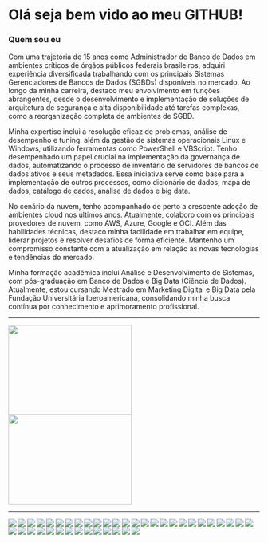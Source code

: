 # Olá seja bem vido ao meu GITHUB!

### Quem sou eu
Com uma trajetória de 15 anos como Administrador de Banco de Dados em ambientes críticos de órgãos públicos federais brasileiros, adquiri experiência diversificada trabalhando com os principais Sistemas Gerenciadores de Bancos de Dados (SGBDs) disponíveis no mercado. Ao longo da minha carreira, destaco meu envolvimento em funções abrangentes, desde o desenvolvimento e implementação de soluções de arquitetura de segurança e alta disponibilidade até tarefas complexas, como a reorganização completa de ambientes de SGBD.

Minha expertise inclui a resolução eficaz de problemas, análise de desempenho e tuning, além da gestão de sistemas operacionais Linux e Windows, utilizando ferramentas como PowerShell e VBScript. Tenho desempenhado um papel crucial na implementação da governança de dados, automatizando o processo de inventário de servidores de bancos de dados ativos e seus metadados. Essa iniciativa serve como base para a implementação de outros processos, como dicionário de dados, mapa de dados, catálogo de dados, análise de dados e big data.

No cenário da nuvem, tenho acompanhado de perto a crescente adoção de ambientes cloud nos últimos anos. Atualmente, colaboro com os principais provedores de nuvem, como AWS, Azure, Google e OCI. Além das habilidades técnicas, destaco minha facilidade em trabalhar em equipe, liderar projetos e resolver desafios de forma eficiente. Mantenho um compromisso constante com a atualização em relação às novas tecnologias e tendências do mercado.

Minha formação acadêmica inclui Análise e Desenvolvimento de Sistemas, com pós-graduação em Banco de Dados e Big Data (Ciência de Dados). Atualmente, estou cursando Mestrado em Marketing Digital e Big Data pela Fundação Universitária Iberoamericana, consolidando minha busca contínua por conhecimento e aprimoramento profissional.


------------------------------------------------------

<div>
  <img height="180em" src="https://github-readme-stats.vercel.app/api?username=j-a-vicente&show_icons=true&theme=algolia&include_all_commits=true&count_private=true" width="70%"/ >
  <img height="180em" src="https://github-readme-stats.vercel.app/api/top-langs/?username=j-a-vicente&layout=compact&langs_count=6&theme=algolia" width="70%"/>
</div>

------------------------------------------------------

<div align="center">
  <a href="https://github.com/j-a-vicente">
<img align="left" src="https://img.shields.io/badge/Microsoft%20SQL%20Server-CC2927?style=for-the-badge&logo=microsoft%20sql%20server&logoColor=white" />
<img align="left" src="https://img.shields.io/badge/Oracle-F80000?style=for-the-badge&logo=oracle&logoColor=white" />
<img align="left" src="https://img.shields.io/badge/mysql-%2300f.svg?style=for-the-badge&logo=mysql&logoColor=white" />
<img align="left" src="https://img.shields.io/badge/postgres-%23316192.svg?style=for-the-badge&logo=postgresql&logoColor=white" />
<img align="left" src="https://img.shields.io/badge/MongoDB-%234ea94b.svg?style=for-the-badge&logo=mongodb&logoColor=white" />
<img align="left" src="https://img.shields.io/badge/Neo4j-008CC1?style=for-the-badge&logo=neo4j&logoColor=white" />
<img align="left" src="https://img.shields.io/badge/firebase-%23039BE5.svg?style=for-the-badge&logo=firebase" />
<img align="left" src="https://img.shields.io/badge/Amazon%20DynamoDB-4053D6?style=for-the-badge&logo=Amazon%20DynamoDB&logoColor=white" /> 
<img align="left" src="https://img.shields.io/badge/cassandra-%231287B1.svg?style=for-the-badge&logo=apache-cassandra&logoColor=white" /> 
<img align="left" src="https://img.shields.io/badge/java-%23ED8B00.svg?style=for-the-badge&logo=openjdk&logoColor=white"/>
<img align="left" src="https://img.shields.io/badge/.NET-5C2D91?style=for-the-badge&logo=.net&logoColor=white"/>
<img align="left" src="https://img.shields.io/badge/scala-%23DC322F.svg?style=for-the-badge&logo=scala&logoColor=white"/>
<img align="left" src="https://img.shields.io/badge/Visual%20Studio%20Code-0078d7.svg?style=for-the-badge&logo=visual-studio-code&logoColor=white"/>
<img align="left" src="https://img.shields.io/badge/Visual%20Studio-5C2D91.svg?style=for-the-badge&logo=visual-studio&logoColor=white"/>
<img align="left" src="https://img.shields.io/badge/python-3670A0?style=for-the-badge&logo=python&logoColor=ffdd54"/>
<img align="left" src="https://img.shields.io/badge/r-%23276DC3.svg?style=for-the-badge&logo=r&logoColor=white"/>
<img align="left" src="https://img.shields.io/badge/shell_script-%23121011.svg?style=for-the-badge&logo=gnu-bash&logoColor=white"/>
<img align="left" src="https://img.shields.io/badge/pandas-%23150458.svg?style=for-the-badge&logo=pandas&logoColor=white"/>
<img align="left" src="https://img.shields.io/badge/Anaconda-%2344A833.svg?style=for-the-badge&logo=anaconda&logoColor=white"/>
<img align="left" src="https://img.shields.io/badge/GoogleCloud-%234285F4.svg?style=for-the-badge&logo=google-cloud&logoColor=white"/>
<img align="left" src="https://img.shields.io/badge/azure-%230072C6.svg?style=for-the-badge&logo=microsoftazure&logoColor=white"/>
<img align="left" src="https://img.shields.io/badge/AWS-%23FF9900.svg?style=for-the-badge&logo=amazon-aws&logoColor=white"/>
<img align="left" src="https://img.shields.io/badge/PowerShell-%235391FE.svg?style=for-the-badge&logo=powershell&logoColor=white"/>
<img align="left" src="https://img.shields.io/badge/Apache%20Hadoop-66CCFF?style=for-the-badge&logo=apachehadoop&logoColor=black"/>
<img align="left" src="https://img.shields.io/badge/Apache%20Kafka-000?style=for-the-badge&logo=apachekafka"/>
<img align="left" src="https://img.shields.io/badge/Apache%20Spark-FDEE21?style=flat-square&logo=apachespark&logoColor=black"/>
<img align="left" src="https://img.shields.io/badge/Windows%20Terminal-%234D4D4D.svg?style=for-the-badge&logo=windows-terminal&logoColor=white"/>
<img align="left" src="https://img.shields.io/badge/Linux-FCC624?style=for-the-badge&logo=linux&logoColor=black"/>
<img align="left" src="https://img.shields.io/badge/Red%20Hat-EE0000?style=for-the-badge&logo=redhat&logoColor=white"/>
<img align="left" src="https://img.shields.io/badge/Windows-0078D6?style=for-the-badge&logo=windows&logoColor=white"/>
<img align="left" src="https://img.shields.io/badge/grafana-%23F46800.svg?style=for-the-badge&logo=grafana&logoColor=white"/>
<img align="left" src="https://img.shields.io/badge/power_bi-F2C811?style=for-the-badge&logo=powerbi&logoColor=black"/>
<img align="left" src="https://img.shields.io/badge/docker-%230db7ed.svg?style=for-the-badge&logo=docker&logoColor=white"/>
<img align="left" src="https://img.shields.io/badge/google-4285F4?style=for-the-badge&logo=google&logoColor=white"/>
<img align="left" src="https://img.shields.io/badge/apache-%23D42029.svg?style=for-the-badge&logo=apache&logoColor=white"/>
<img align="left" src="https://img.shields.io/badge/Apache%20Airflow-017CEE?style=for-the-badge&logo=Apache%20Airflow&logoColor=white"/>
<img align="left" src="https://img.shields.io/badge/nginx-%23009639.svg?style=for-the-badge&logo=nginx&logoColor=white"/>
<img align="left" src="https://img.shields.io/badge/linkedin-%230077B5.svg?style=for-the-badge&logo=linkedin&logoColor=white"/>
<img align="left" src="https://img.shields.io/badge/YouTube-%23FF0000.svg?style=for-the-badge&logo=YouTube&logoColor=white"/>
<img align="left" src="https://img.shields.io/badge/github-%23121011.svg?style=for-the-badge&logo=github&logoColor=white"/>
</div>

